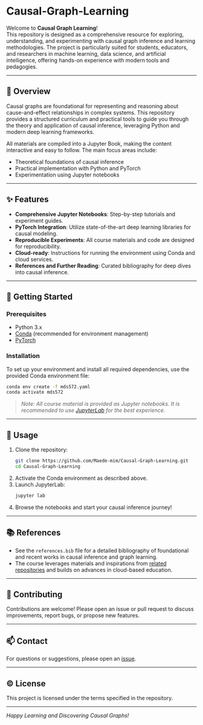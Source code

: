 # Causal-Graph-Learning

Welcome to **Causal Graph Learning**!  
This repository is designed as a comprehensive resource for exploring, understanding, and experimenting with causal graph inference and learning methodologies. The project is particularly suited for students, educators, and researchers in machine learning, data science, and artificial intelligence, offering hands-on experience with modern tools and pedagogies.

---

## 📖 Overview

Causal graphs are foundational for representing and reasoning about cause-and-effect relationships in complex systems. This repository provides a structured curriculum and practical tools to guide you through the theory and application of causal inference, leveraging Python and modern deep learning frameworks.

All materials are compiled into a Jupyter Book, making the content interactive and easy to follow. The main focus areas include:
- Theoretical foundations of causal inference
- Practical implementation with Python and PyTorch
- Experimentation using Jupyter notebooks

---

## ✨ Features

- **Comprehensive Jupyter Notebooks**: Step-by-step tutorials and experiment guides.
- **PyTorch Integration**: Utilize state-of-the-art deep learning libraries for causal modeling.
- **Reproducible Experiments**: All course materials and code are designed for reproducibility.
- **Cloud-ready**: Instructions for running the environment using Conda and cloud services.
- **References and Further Reading**: Curated bibliography for deep dives into causal inference.

---

## 🚀 Getting Started

### Prerequisites

- Python 3.x
- [Conda](https://docs.conda.io/en/latest/) (recommended for environment management)
- [PyTorch](https://pytorch.org/)

### Installation

To set up your environment and install all required dependencies, use the provided Conda environment file:

```sh
conda env create -f mds572.yaml
conda activate mds572
```

> *Note: All course material is provided as Jupyter notebooks. It is recommended to use [JupyterLab](https://jupyter.org/) for the best experience.*

---

## 📝 Usage

1. Clone the repository:
    ```sh
    git clone https://github.com/Maede-mim/Causal-Graph-Learning.git
    cd Causal-Graph-Learning
    ```
2. Activate the Conda environment as described above.
3. Launch JupyterLab:
    ```sh
    jupyter lab
    ```
4. Browse the notebooks and start your causal inference journey!

---

## 📚 References

- See the `references.bib` file for a detailed bibliography of foundational and recent works in causal inference and graph learning.
- The course leverages materials and inspirations from [related repositories](https://github.com/fum-cs/neural-networks) and builds on advances in cloud-based education.

---

## 🤝 Contributing

Contributions are welcome! Please open an issue or pull request to discuss improvements, report bugs, or propose new features.

---

## 📫 Contact

For questions or suggestions, please open an [issue](https://github.com/Maede-mim/Causal-Graph-Learning/issues/new).

---

## © License

This project is licensed under the terms specified in the repository.

---

*Happy Learning and Discovering Causal Graphs!*
